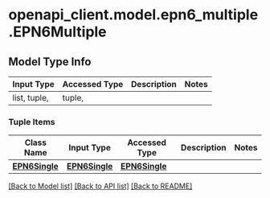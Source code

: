 # openapi_client.model.epn6_multiple.EPN6Multiple

## Model Type Info
Input Type | Accessed Type | Description | Notes
------------ | ------------- | ------------- | -------------
list, tuple,  | tuple,  |  | 

### Tuple Items
Class Name | Input Type | Accessed Type | Description | Notes
------------- | ------------- | ------------- | ------------- | -------------
[**EPN6Single**](EPN6Single.md) | [**EPN6Single**](EPN6Single.md) | [**EPN6Single**](EPN6Single.md) |  | 

[[Back to Model list]](../../README.md#documentation-for-models) [[Back to API list]](../../README.md#documentation-for-api-endpoints) [[Back to README]](../../README.md)

